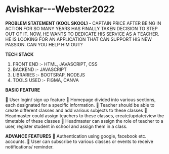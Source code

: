 # Avishkar---Webster2022

**PROBLEM STATEMENT (KOOL SKOOL) -** 
CAPTAIN PRICE AFTER BEING IN ACTION FOR SO MANY YEARS HAS FINALLY TAKEN DECISION TO STEP OUT OF IT. NOW, HE WANTS TO DEDICATE HIS SERVICE AS A TEACHER. HE IS LOOKING FOR AN APPLICATION THAT CAN SUPPORT HIS NEW PASSION. CAN YOU HELP HIM OUT? 

**TECH STACK** 
1. FRONT END :- HTML, JAVASCRIPT, CSS 
2. BACKEND :- JAVASCRIPT 
3. LIBRARIES :- BOOTSRAP, NODEJS 
4. TOOLS USED :- FIGMA, CANVA 


**BASIC FEATURE** 

 User login/ sign up feature 
 Homepage divided into various sections, each designated for a specific 
information. 
 Teacher should be able to create different classes and add various subjects to 
these classes 
 Headmaster could assign teachers to these classes, create/update/view the 
timetable of these classes 
 Headmaster can assign the role of teacher to a user, register student in school 
and assign them in a class. 

**ADVANCE FEATURES** 
 Authentication using google, facebook etc. accounts. 
 User can subscribe to various classes or events to receive notifications/ reminder.
